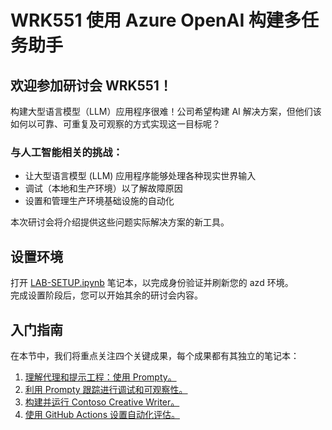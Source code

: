 # WRK551 使用 Azure OpenAI 构建多任务助手

## 欢迎参加研讨会 WRK551！

构建大型语言模型（LLM）应用程序很难！公司希望构建 AI 解决方案，但他们该如何以可靠、可重复及可观察的方式实现这一目标呢？​

### 与人工智能相关的挑战：  
- 让大型语言模型 (LLM) 应用程序能够处理各种现实世界输入  
- 调试（本地和生产环境）以了解故障原因  
- 设置和管理生产环境基础设施的自动化  

本次研讨会将介绍提供这些问题实际解决方案的新工具。

## 设置环境

打开 [LAB-SETUP.ipynb](./LAB-SETUP.ipynb) 笔记本，以完成身份验证并刷新您的 azd 环境。  
完成设置阶段后，您可以开始其余的研讨会内容。

## 入门指南

在本节中，我们将重点关注四个关键成果，每个成果都有其独立的笔记本：

1. [理解代理和提示工程：使用 Prompty。](./workshop-1-intro.ipynb)  
2. [利用 Prompty 跟踪进行调试和可观察性。](./workshop-2-tracing.ipynb)  
3. [构建并运行 Contoso Creative Writer。](./workshop-3-build.ipynb)  
4. [使用 GitHub Actions 设置自动化评估。](./workshop-4-ci-cd.ipynb)  